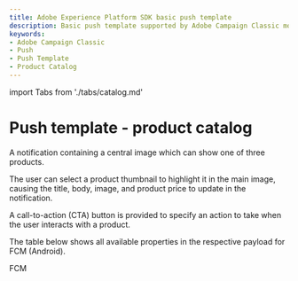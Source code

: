```yaml
---
title: Adobe Experience Platform SDK basic push template
description: Basic push template supported by Adobe Campaign Classic mobile extension.
keywords:
- Adobe Campaign Classic
- Push
- Push Template
- Product Catalog
---
```


import Tabs from './tabs/catalog.md'

# Push template - product catalog

A notification containing a central image which can show one of three products.

The user can select a product thumbnail to highlight it in the main image, causing the title, body, image, and product price to update in the notification.

A call-to-action (CTA) button is provided to specify an action to take when the user interacts with a product.

The table below shows all available properties in the respective payload for FCM (Android).

<TabsBlock orientation="horizontal" slots="heading, content" repeat="1"/>

FCM

<Tabs query="platform=fcm&template=catalog"/>
